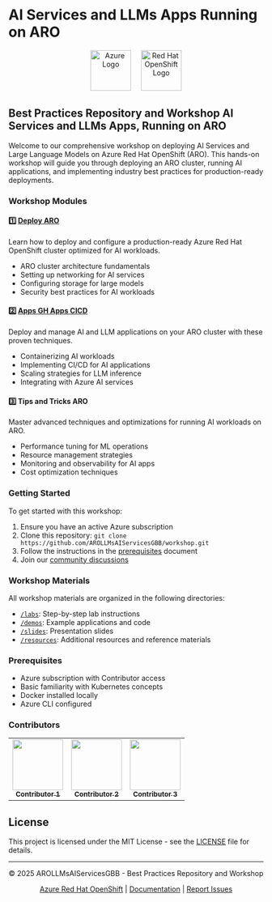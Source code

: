 # AI Services and LLMs Apps Running on ARO

<div align="center">
  <img src="https://raw.githubusercontent.com/Azure/azure-quickstart-templates/master/1-CONTRIBUTION-GUIDE/images/Azure.png" height="80" alt="Azure Logo">
  &nbsp;&nbsp;&nbsp;
  <img src="https://avatars.githubusercontent.com/u/792337?s=200&v=4" height="80" alt="Red Hat OpenShift Logo">
</div>

## Best Practices Repository and Workshop AI Services and LLMs Apps, Running on ARO

Welcome to our comprehensive workshop on deploying AI Services and Large Language Models on Azure Red Hat OpenShift (ARO). This hands-on workshop will guide you through deploying an ARO cluster, running AI applications, and implementing industry best practices for production-ready deployments.

### Workshop Modules

#### 1️⃣ [Deploy ARO](Deploy%20ARO/README.md)

Learn how to deploy and configure a production-ready Azure Red Hat OpenShift cluster optimized for AI workloads.

- ARO cluster architecture fundamentals
- Setting up networking for AI services
- Configuring storage for large models
- Security best practices for AI workloads

#### 2️⃣ [Apps GH Apps CICD](GH%20Apps%20CICD/README.md)

Deploy and manage AI and LLM applications on your ARO cluster with these proven techniques.

- Containerizing AI workloads
- Implementing CI/CD for AI applications
- Scaling strategies for LLM inference
- Integrating with Azure AI services

#### 3️⃣ Tips and Tricks ARO

Master advanced techniques and optimizations for running AI workloads on ARO.

- Performance tuning for ML operations
- Resource management strategies
- Monitoring and observability for AI apps
- Cost optimization techniques

### Getting Started

To get started with this workshop:

1. Ensure you have an active Azure subscription
2. Clone this repository: `git clone https://github.com/AROLLMsAIServicesGBB/workshop.git`
3. Follow the instructions in the [prerequisites](./docs/prerequisites.md) document
4. Join our [community discussions](https://github.com/AROLLMsAIServicesGBB/workshop/discussions)

### Workshop Materials

All workshop materials are organized in the following directories:

- [`/labs`](./labs): Step-by-step lab instructions
- [`/demos`](./demos): Example applications and code
- [`/slides`](./slides): Presentation slides
- [`/resources`](./resources): Additional resources and reference materials

### Prerequisites

- Azure subscription with Contributor access
- Basic familiarity with Kubernetes concepts
- Docker installed locally
- Azure CLI configured

### Contributors

<table>
  <tr>
    <td align="center"><a href="https://github.com/username1"><img src="https://github.com/identicons/username1.png" width="100px;" alt=""/><br /><sub><b>Contributor 1</b></sub></a></td>
    <td align="center"><a href="https://github.com/username2"><img src="https://github.com/identicons/username2.png" width="100px;" alt=""/><br /><sub><b>Contributor 2</b></sub></a></td>
    <td align="center"><a href="https://github.com/username3"><img src="https://github.com/identicons/username3.png" width="100px;" alt=""/><br /><sub><b>Contributor 3</b></sub></a></td>
  </tr>
</table>

## License

This project is licensed under the MIT License - see the [LICENSE](LICENSE) file for details.

---

<div align="center">
  <p>© 2025 AROLLMsAIServicesGBB - Best Practices Repository and Workshop</p>
  <p>
    <a href="https://azure.microsoft.com/en-us/services/openshift/">Azure Red Hat OpenShift</a> |
    <a href="https://learn.microsoft.com/en-us/azure/openshift/">Documentation</a> |
    <a href="https://github.com/AROLLMsAIServicesGBB/workshop/issues">Report Issues</a>
  </p>
</div>